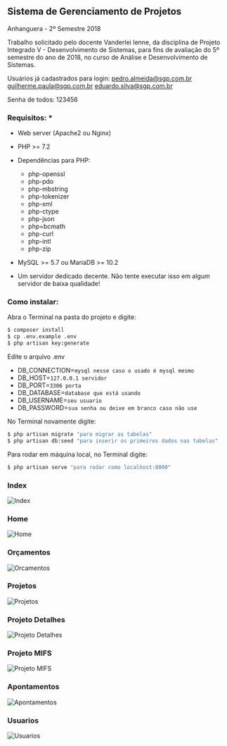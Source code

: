 ## Sistema de Gerenciamento de Projetos

Anhanguera - 2º Semestre 2018

Trabalho solicitado pelo docente Vanderlei Ienne, da disciplina de Projeto Integrado V - Desenvolvimento de Sistemas, para fins de avaliação do 5º semestre do ano de 2018, no curso de  Análise e Desenvolvimento de Sistemas.

Usuários já cadastrados para login:
pedro.almeida@sgp.com.br
guilherme.paula@sgp.com.br
eduardo.silva@sgp.com.br

Senha de todos:
123456

### Requisitos: *
- Web server (Apache2 ou Nginx)
- PHP >= 7.2
- Dependências para PHP:
  - php-openssl
  - php-pdo
  - php-mbstring
  - php-tokenizer
  - php-xml
  - php-ctype
  - php-json
  - php=bcmath
  - php-curl
  - php-intl
  - php-zip

- MySQL >= 5.7 ou MariaDB >= 10.2
- Um servidor dedicado decente. Não tente executar isso em algum servidor de baixa qualidade!


### Como instalar:

Abra o Terminal na pasta do projeto e digite:
```sh
$ composer install
$ cp .env.example .env
$ php artisan key:generate
```

Edite o arquivo .env
- DB_CONNECTION=`mysql nesse caso o usado é mysql mesmo`
- DB_HOST=`127.0.0.1 servidor`
- DB_PORT=`3306 porta`
- DB_DATABASE=`database que está usando`
- DB_USERNAME=`seu usuario`
- DB_PASSWORD=`sua senha ou deixe em branco caso não use`

No Terminal novamente digite:
```sh
$ php artisan migrate "para migrar as tabelas"
$ php artisan db:seed "para inserir os primeiros dados nas tabelas"
```
Para rodar em máquina local, no Terminal digite:
```sh
$ php artisan serve "para rodar como localhost:8000"
```


### Index
![Index](https://raw.githubusercontent.com/joaorik/projeto/master/images/index.png)
### Home
![Home](https://raw.githubusercontent.com/joaorik/projeto/master/images/home.png)
### Orçamentos
![Orcamentos](https://raw.githubusercontent.com/joaorik/projeto/master/images/orcamentos.png)
### Projetos
![Projetos](https://raw.githubusercontent.com/joaorik/projeto/master/images/projetos.png)
### Projeto Detalhes
![Projeto Detalhes](https://raw.githubusercontent.com/joaorik/projeto/master/images/projeto_detalhes.png)
### Projeto MIFS
![Projeto MIFS](https://raw.githubusercontent.com/joaorik/projeto/master/images/projeto_mifs.png)
### Apontamentos
![Apontamentos](https://raw.githubusercontent.com/joaorik/projeto/master/images/apontamentos.png)
### Usuarios
![Usuarios](https://raw.githubusercontent.com/joaorik/projeto/master/images/usuarios.png)

